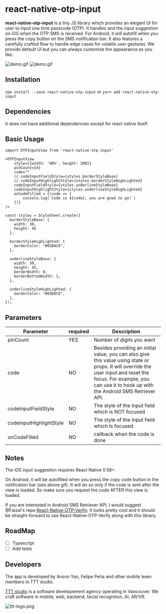 # react-native-otp-input

**react-native-otp-input** is a tiny JS library which provides an elegant UI for user to input one time passcode (OTP). It handles and the input suggestion on iOS when the OTP SMS is received. For Android, it will autofill when you press the copy button on the SMS notification bar. It also features a carefully crafted flow to handle edge cases for volatile user gestures. We provide default UI but you can always customize the appearance as you like.

![demo.gif](https://github.com/Twotalltotems/react-native-otp-input/blob/master/example/Assets/iosvideo.gif)
![demo.gif](https://github.com/Twotalltotems/react-native-otp-input/blob/master/example/Assets/android.gif)

## Installation
`npm install --save react-native-otp-input`
or
`yarn add react-native-otp-input`

## Dependencies
It does not have additional dependencies except for react native itself.

## Basic Usage

```
import OTPInputView from 'react-native-otp-input'

<OTPInputView
    style={{width: '80%', height: 200}}
    pinCount={4}
    code=""
    // codeInputFieldStyle={styles.borderStyleBase}
    // codeInputHighlightStyle={styles.borderStyleHighLighted}
    codeInputFieldStyle={styles.underlineStyleBase}
    codeInputHighlightStyle={styles.underlineStyleHighLighted}
    onCodeFilled = {(code => {
        console.log(`Code is ${code}, you are good to go!`)
    })}
/>

const styles = StyleSheet.create({
  borderStyleBase: {
    width: 30,
    height: 45
  },

  borderStyleHighLighted: {
    borderColor: "#03DAC6",
  },

  underlineStyleBase: {
    width: 30,
    height: 45,
    borderWidth: 0,
    borderBottomWidth: 1,
  },

  underlineStyleHighLighted: {
    borderColor: "#03DAC6",
  },
});

```

## Parameters

| Parameter   | required | Description |
|-------------|----------|-------------|
| pinCount    |    YES   |  Number of digits you want |
| code        |    NO    |  Besides providing an initial value, you can also give this value using state or props. It will override the user input and reset the focus. For example, you can use it to hook up with the Android SMS Retriever API. |
| codeInputFieldStyle | NO | The style of the input field which is NOT focused |
| codeInputHighlightStyle | NO | The style of the input field which is focused |
| onCodeFilled | NO | callback when the code is done |

## Notes
The iOS input suggestion requires React Native 0.58+. 

On Android, it will be autofilled when you press the copy code button in the notification bar (see above gif). It will do so  only if the code is sent after the view is loaded. So make sure you request the code AFTER this view is loaded.

If you are interested in Android SMS Retriever API, I would suggest @Faizal's repo [React-Native-OTP-Verify](https://github.com/faizalshap/react-native-otp-verify). It looks pretty cool and it should be straight-forward to use React-Native-OTP-Verify along with this library.

## RoadMap
* [ ] Typescript
* [ ] Add tests

## Developers
The app is developed by Anson Yao, Felipe Peña and other mobile team members in TTT studio.

[TTT studio](https://ttt.studio/) is a software developement agency operating in Vancouver. We craft software in mobile, web, backend, facial recognition, AI, AR/VR. 

![ttt-logo.png](https://ttt.studio/wp-content/themes/tttwordpresstheme/imgs/ttt-colour.png)